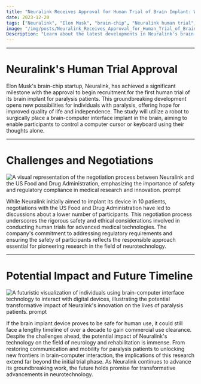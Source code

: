 ```yaml
---
title: "Neuralink Receives Approval for Human Trial of Brain Implant: What You Need to Know"
date: 2023-12-20
tags: ["Neuralink", "Elon Musk", "brain-chip", "Neuralink human trial", "brain implant"]
image: "/img/posts/Neuralink_Receives_Approval_for_Human_Trial_of_Brain_Implant:_What_You_Need_to_Know/0.png"
Description: "Learn about the latest developments in Neuralink's brain-chip technology as the company receives approval for the first human trial of its brain implant for paralysis patients. Discover the potential impact of this groundbreaking research and the challenges ahead."
---
```



---
# Neuralink's Human Trial Approval

Elon Musk's brain-chip startup, Neuralink, has achieved a significant milestone with the approval to begin recruitment for the first human trial of its brain implant for paralysis patients. This groundbreaking development opens new possibilities for individuals with paralysis, offering hope for improved quality of life and independence. The study will utilize a robot to surgically place a brain-computer interface implant in the brain, aiming to enable participants to control a computer cursor or keyboard using their thoughts alone.



---
# Challenges and Negotiations

![A visual representation of the negotiation process between Neuralink and the US Food and Drug Administration, emphasizing the importance of safety and regulatory compliance in medical research and innovation. prompt](/img/posts/Neuralink_Receives_Approval_for_Human_Trial_of_Brain_Implant:_What_You_Need_to_Know/2.png "A visual representation of the negotiation process between Neuralink and the US Food and Drug Administration, emphasizing the importance of safety and regulatory compliance in medical research and innovation.")

While Neuralink initially aimed to implant its device in 10 patients, negotiations with the US Food and Drug Administration have led to discussions about a lower number of participants. This negotiation process underscores the rigorous safety and ethical considerations involved in conducting human trials for advanced medical technologies. The company's commitment to addressing regulatory requirements and ensuring the safety of participants reflects the responsible approach essential for pioneering research in the field of neurotechnology.



---
# Potential Impact and Future Timeline

![A futuristic visualization of individuals using brain-computer interface technology to interact with digital devices, illustrating the potential transformative impact of Neuralink's innovation on the lives of paralysis patients. prompt](/img/posts/Neuralink_Receives_Approval_for_Human_Trial_of_Brain_Implant:_What_You_Need_to_Know/3.png "A futuristic visualization of individuals using brain-computer interface technology to interact with digital devices, illustrating the potential transformative impact of Neuralink's innovation on the lives of paralysis patients.")

If the brain implant device proves to be safe for human use, it could still face a lengthy timeline of over a decade to gain commercial use clearance. Despite the challenges ahead, the potential impact of Neuralink's technology on the field of neurology and rehabilitation is immense. From restoring communication and mobility for paralysis patients to unlocking new frontiers in brain-computer interaction, the implications of this research extend far beyond the initial trial phase. As Neuralink continues to advance its groundbreaking work, the future holds promise for transformative advancements in neurotechnology.
